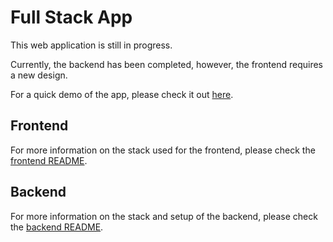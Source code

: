 # Full Stack App

This web application is still in progress.

Currently, the backend has been completed, however, the frontend requires a new design.

For a quick demo of the app, please check it out [here](https://bucketlist.devportfolio.io).

## Frontend

For more information on the stack used for the frontend, please check the [frontend README](frontend/README.md).

## Backend

For more information on the stack and setup of the backend, please check the [backend README](backend/README.md).
